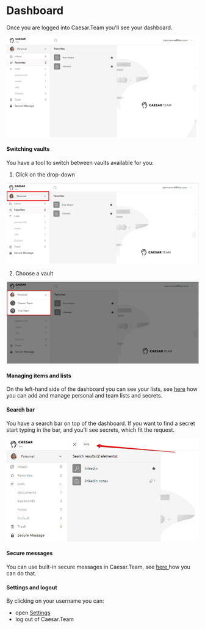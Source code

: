 # Dashboard

Once you are logged into Caesar.Team you'll see your dashboard.

![](../.gitbook/assets/image%20%2821%29.png)

#### Switching vaults

You have a tool to switch between vaults available for you: 

1. Click on the drop-down

![](../.gitbook/assets/image%20%2823%29.png)

2. Choose a vault

![](../.gitbook/assets/image%20%2820%29.png)

#### Managing items and lists

On the left-hand side of the dashboard you can see your lists, see [here](https://github.com/caesar-team/docs/blob/master/user_docs/items.md) how you can add and manage personal and team lists and secrets.

#### Search bar

You have a search bar on top of the dashboard. If you want to find a secret start typing in the bar, and you'll see secrets, which fit the request.

![](../.gitbook/assets/image%20%2831%29.png)



#### Secure messages

You can use built-in secure messages in Caesar.Team, see [here ](https://github.com/caesar-team/docs/blob/master/user_docs/secure_messages.md)how you can do that.

#### Settings and logout

By clicking on your username you can:

* open [Settings](https://github.com/caesar-team/docs/blob/master/user_docs/settings.md#settings)
* log out of Caesar.Team

#### 

